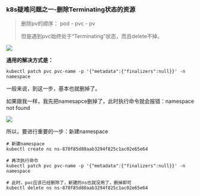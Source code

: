 ### k8s疑难问题之一-删除Terminating状态的资源

> 删除pv的顺序： pod - pvc - pv
>
> 但是遇到pvc始终处于“Terminating”状态，而且delete不掉。

![](https://mkdown-1256191338.cos.ap-beijing.myqcloud.com/20200810174326.png)



**通用的解决方式是：**

```shell
kubectl patch pvc pvc-name -p '{"metadata":{"finalizers":null}}' -n namespace
```

一般来说，到这一步，基本也就删掉了。

如果跟我一样，我先把namesapce删掉了，此时执行命令就会报错：namespace not found

![](https://mkdown-1256191338.cos.ap-beijing.myqcloud.com/20200810174618.png)

所以，要进行重要的一步：新建namespace

```shell
# 新建namespace
kubectl create ns ns-870f85d80aab3294f825c1ac02e65e64

# 再次执行命令
kubectl patch pvc pvc-name -p '{"metadata":{"finalizers":null}}' -n namespace

# 此时，pvc应该已经删除了，新建的ns也就没用了，删掉即可
kubectl delete ns ns-870f85d80aab3294f825c1ac02e65e64
```



